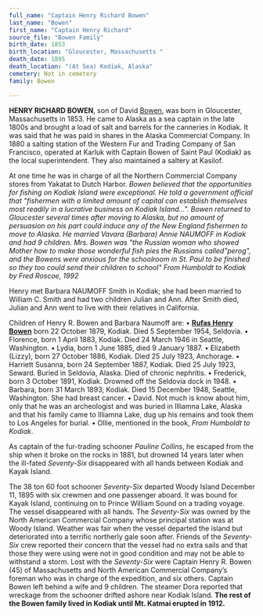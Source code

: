 ```yaml
---
full_name: "Captain Henry Richard Bowen"
last_name: "Bowen"
first_name: "Captain Henry Richard"
source_file: "Bowen Family"
birth_date: 1853
birth_location: "Gloucester, Massachusetts "
death_date: 1895
death_location: "(At Sea) Kodiak, Alaska"
cemetery: Not in cemetery
family: Bowen

---
```


**HENRY RICHARD BOWEN**, son of David [Bowen](../_families/Bowen_Family.md), was born in Gloucester, Massachusetts in
1853. He came to Alaska as a sea captain in the late 1800s and brought a load of salt and barrels for the canneries in Kodiak.  It was said that he was paid in shares in the Alaska Commercial Company.  In 1880 a salting station of the Western Fur and Trading Company of San Francisco, operated at Karluk with Captain Bowen of Saint Paul (Kodiak) as the local superintendent. They also maintained a saltery at Kasilof. 

At one time he was in charge of all the Northern Commercial
Company stores from Yakatat to Dutch Harbor. *Bowen believed that the
opportunities for fishing on Kodiak Island were exceptional. He told a
government official that "fishermen with a limited amount of capital can
establish themselves most readily in a lucrative business on Kodiak
Island…". Bowen returned to Gloucester several times after moving to
Alaska, but no amount of persuasion on his part could induce any of the
New England fishermen to move to Alaska. He married Vavara (Barbara)
Annie NAUMOFF in Kodiak and had 9 children.  Mrs. Bowen was "the
Russian woman who showed Mother how to make those wonderful fish pies
the Russians called"perog", and the Bowens were anxious for the
schoolroom in St. Paul to be finished so they too could send their
children to school" *From Humboldt to Kodiak* by Fred Roscoe, 1992*

Henry met Barbara NAUMOFF Smith in Kodiak; she had been married to William C. Smith and had two children Julian and Ann. After Smith died, Julian and Ann went to live with their relatives in California.

Children of Henry R. Bowen and Barbara Naumoff are:
•	[**Rufas Henry Bowen**](./Bowen_Rufus_Jr.md) born 22 October 1879, Kodiak. Died 5 September 1954, Seldovia.
•	Florence, born 1 April 1883, Kodiak. Died 24 March 1946 in Seattle, Washington.
•	Lydia, born 1 June 1885, died 9 January 1887.
•	Elizabeth (Lizzy), born 27 October 1886, Kodiak. Died 25 July 1923, Anchorage.
•	Harriett Susanna, born 24 September 1887, Kodiak. Died 25 July 1923, Seward. Buried in Seldovia, Alaska. Died of chronic nephritis.
•	Frederick, born 3 October 1891, Kodiak. Drowned off the Seldovia dock in 1948.
•	Barbara, born 31 March 1893, Kodiak. Died 15 December 1948, Seattle, Washington. She had breast cancer.
•	David. Not much is know about him, only that he was an archeologist and was buried in Illiamna Lake, Alaska and that his family came to Illiamna Lake, dug up his remains and took them to Los Angeles for burial.
•	Ollie, mentioned in the book, *From Humboldt to Kodiak*.

As captain of the fur-trading schooner *Pauline Collins*, he escaped from the ship when it broke on the rocks in 1881, but drowned 14 years later when the ill-fated *Seventy-Six* disappeared with all hands between Kodiak and Kayak Island.

The 38 ton 60 foot schooner *Seventy-Six* departed Woody Island
December 11, 1895 with six crewmen and one passenger aboard. It was
bound for Kayak Island, continuing on to Prince William Sound on a
trading voyage. The vessel disappeared with all hands. The
*Seventy-Six* was owned by the North American Commercial Company
whose principal station was at Woody Island. Weather was fair when the
vessel departed the island but deteriorated into a terrific northerly
gale soon after. Friends of the *Seventy-Six* crew reported their
concern that the vessel had no extra sails and that those they were
using were not in good condition and may not be able to withstand a
storm. Lost with the *Seventy-Six* were Captain Henry R. Bowen (45)
of Massachusetts and North American Commercial Company’s foreman who was
in charge of the expedition, and six others. Captain Bowen left behind a
wife and 9 children. The steamer Dora reported that wreckage from the
schooner drifted ashore near Kodiak Island. **The rest of the Bowen
family lived in Kodiak until Mt. Katmai erupted in 1912.**

